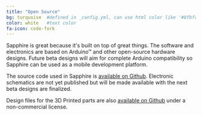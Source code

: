 ```yaml
---
title: "Open Source"
bg: turquoise  #defined in _config.yml, can use html color like '#0fbfcf'
color: white   #text color
fa-icon: code-fork
---
```


Sapphire is great because it's built on top of great things. The software and electronics are based on Arduino&trade; and other open-source hardware designs. Future beta designs will aim for complete Arduino compatibility so Sapphire can be used as a mobile development platform.

The source code used in Sapphire is <a class="ul" href="https://github.com/appliedtelekinetics/sapphire-software" target="_blank">available on Github</a>. Electronic schematics are not yet published but will be made available with the next beta designs are finalized.

Design files for the 3D Printed parts are also <a class="ul" href="https://github.com/appliedtelekinetics/sapphire-hardware" target="_blank">available on Github</a> under a non-commercial license.
